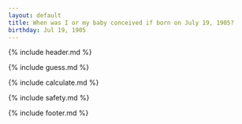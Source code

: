 ```yaml
---
layout: default
title: When was I or my baby conceived if born on July 19, 1905?
birthday: Jul 19, 1905
---
```


{% include header.md %}

{% include guess.md %}

{% include calculate.md %}

{% include safety.md %}

{% include footer.md %}



